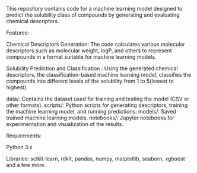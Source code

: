 This repository contains code for a machine learning model designed to predict the solubility class of compounds by generating and evaluating chemical descriptors.

Features:

Chemical Descriptors Generation: The code calculates various molecular descriptors such as molecular weight, logP, and others to represent compounds in a format suitable for machine learning models.

Solubility Prediction and Classification : Using the generated chemical descriptors, the classification-based machine learning model, classifies the compounds into different levels of the solubility from 1 to 5(lowest to highest).

data/: Contains the dataset used for training and testing the model (CSV or other formats).
scripts/: Python scripts for generating descriptors, training the machine learning model, and running predictions.
models/: Saved trained machine learning models.
notebooks/: Jupyter notebooks for experimentation and visualization of the results.

Requirements:

Python 3.x

Libraries: scikit-learn, rdkit, pandas, numpy, matplotlib, seaborn, xgboost and a few more.
